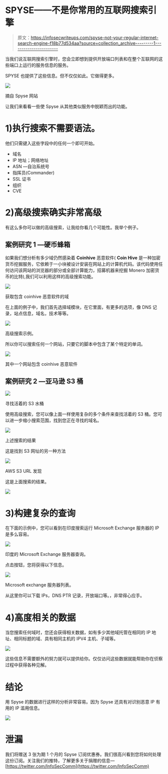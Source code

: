 # SPYSE——不是你常用的互联网搜索引擎

> 原文：<https://infosecwriteups.com/spyse-not-your-regular-internet-search-engine-f18b77d534aa?source=collection_archive---------1----------------------->

当我们说互联网搜索引擎时，您会立即想到提供开放端口列表和在整个互联网的这些端口上运行的服务信息的服务。

SPYSE 也提供了这些信息。但不仅仅如此。它做得更多。

![](img/86a2314f3f5b56e464fc3b155cae2543.png)

摘自 Spyse 网站

让我们来看看一些使 Spyse 从其他类似服务中脱颖而出的功能。

# 1)执行搜索不需要语法。

他们只需键入这些字段中的任何一个即可开始。

*   域名
*   IP 地址；网络地址
*   ASN —自治系统号
*   指挥员(Commander)
*   SSL 证书
*   组织
*   CVE

# 2)高级搜索确实非常高级

有这么多你可以做的高级搜索，让我给你看几个可能性。我举个例子。

## 案例研究 1 —硬币蜂箱

如果我们想分析有多少域仍然感染着 **Coinhive** 恶意软件( **Coin Hive** 是一种加密货币挖掘服务，它依赖于一小块被设计安装在网站上的计算机代码。该代码使用任何访问该网站的浏览器的部分或全部计算能力，招募机器来挖掘 Monero 加密货币的比特),我们可以利用这样的高级搜索功能。

![](img/f32fa5119a9b1fc8bffb5e3057c8e1f3.png)

获取包含 coinhive 恶意软件的域

在上面的例子中，我们首先选择域模块，在它里面，有更多的选项，像 DNS 记录，站点信息，域名，技术等等。

![](img/988df5b721a7cb52a87d7ae1436b7792.png)

高级搜索示例。

所以你可以搜索任何一个网站，只要它的脚本中包含了某个特定的单词。

![](img/b5f2081c663ecc0385492b2a57597cbb.png)

其中一个网站包含 coinhive 恶意软件

## 案例研究 2 —亚马逊 S3 桶

![](img/79d73d250023fb412e703f1de2f9bc33.png)

寻找活着的 S3 水桶

使用高级搜索，您可以像上面一样使用复杂的多个条件来查找活着的 S3 桶。您可以进一步缩小搜索范围，找到您正在寻找的域名。

![](img/b703eaa265858289c221e610051db2bd.png)

上述搜索的结果

这是找到 S3 网址的另一种方法

![](img/457982a2e005da6cf8b30d291a16a9c7.png)

AWS S3 URL 发现

这是上面搜索的结果。

![](img/fb3a946ba99d4622997f3de3c0390157.png)

# 3)构建复杂的查询

在下面的示例中，您可以看到在印度搜索运行 Microsoft Exchange 服务器的 IP 是多么容易。

![](img/b79f59201c1b1ca103fce7bd39bab853.png)

印度的 Microsoft Exchange 服务器查询。

点击按钮，您将获得以下信息。

![](img/cd5199776523d2462ebbf6e757af2b02.png)

Microsoft exchange 服务器列表。

从这里你可以下载 IPs，DNS PTR 记录，开放端口等。，非常得心应手。

# 4)高度相关的数据

当您搜索任何域时，您还会获得相关数据，如有多少其他域托管在相同的 IP 地址、相同标题的域、具有相同主机的 IPV4 主机、子域等。

![](img/0e57fae76a20ec9d6ec4a96a9996a45b.png)

这些信息不需要额外的努力就可以提供给你。仅仅访问这些数据就能帮助你在侦察过程中获得各种见解。

# 结论

用 Spyse 的数据进行这样的分析非常容易。因为 Spyse 还具有对识别恶意 IP 有用的 IP 滥用信息。

![](img/a4e3ff09e4ee9442e3e1f03ea4d65030.png)

# 泄漏

我们将赠送 3 张为期 1 个月的 Spyse 订阅优惠券。我们很高兴看到您将如何处理这份订阅。关注我们的推特，了解更多关于捐赠的信息—[https://twitter.com/InfoSecComm](https://twitter.com/InfoSecComm)
